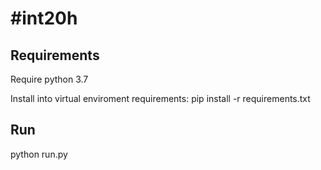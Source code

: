 <h1>#int20h</h1>

<h2>Requirements</h2>
Require python 3.7

Install into virtual enviroment requirements:
pip install -r requirements.txt

<h2>Run</h2>
python run.py
